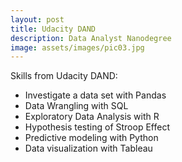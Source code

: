 ```yaml
---
layout: post
title: Udacity DAND
description: Data Analyst Nanodegree
image: assets/images/pic03.jpg
---
```


<!-- 
![test image]({{ site.url | absolute_path}}/assets/images/pic03.jpg)
-->

Skills from Udacity DAND:
* Investigate a data set with Pandas
* Data Wrangling with SQL
* Exploratory Data Analysis with R
* Hypothesis testing of Stroop Effect
* Predictive modeling with Python
* Data visualization with Tableau